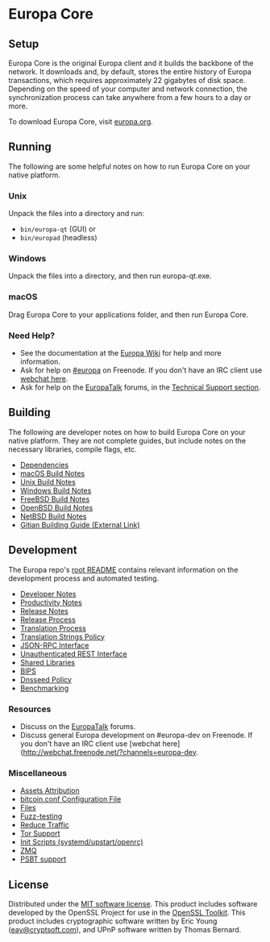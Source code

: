 Europa Core
=============

Setup
---------------------
Europa Core is the original Europa client and it builds the backbone of the network. It downloads and, by default, stores the entire history of Europa transactions, which requires approximately 22 gigabytes of disk space. Depending on the speed of your computer and network connection, the synchronization process can take anywhere from a few hours to a day or more.

To download Europa Core, visit [europa.org](https://europa.org/).

Running
---------------------
The following are some helpful notes on how to run Europa Core on your native platform.

### Unix

Unpack the files into a directory and run:

- `bin/europa-qt` (GUI) or
- `bin/europad` (headless)

### Windows

Unpack the files into a directory, and then run europa-qt.exe.

### macOS

Drag Europa Core to your applications folder, and then run Europa Core.

### Need Help?

* See the documentation at the [Europa Wiki](https://europa.info/)
for help and more information.
* Ask for help on [#europa](http://webchat.freenode.net?channels=europa) on Freenode. If you don't have an IRC client use [webchat here](http://webchat.freenode.net?channels=europa).
* Ask for help on the [EuropaTalk](https://europatalk.io/) forums, in the [Technical Support section](https://europatalk.io/c/technical-support).

Building
---------------------
The following are developer notes on how to build Europa Core on your native platform. They are not complete guides, but include notes on the necessary libraries, compile flags, etc.

- [Dependencies](dependencies.md)
- [macOS Build Notes](build-osx.md)
- [Unix Build Notes](build-unix.md)
- [Windows Build Notes](build-windows.md)
- [FreeBSD Build Notes](build-freebsd.md)
- [OpenBSD Build Notes](build-openbsd.md)
- [NetBSD Build Notes](build-netbsd.md)
- [Gitian Building Guide (External Link)](https://github.com/bitcoin-core/docs/blob/master/gitian-building.md)

Development
---------------------
The Europa repo's [root README](/README.md) contains relevant information on the development process and automated testing.

- [Developer Notes](developer-notes.md)
- [Productivity Notes](productivity.md)
- [Release Notes](release-notes.md)
- [Release Process](release-process.md)
- [Translation Process](translation_process.md)
- [Translation Strings Policy](translation_strings_policy.md)
- [JSON-RPC Interface](JSON-RPC-interface.md)
- [Unauthenticated REST Interface](REST-interface.md)
- [Shared Libraries](shared-libraries.md)
- [BIPS](bips.md)
- [Dnsseed Policy](dnsseed-policy.md)
- [Benchmarking](benchmarking.md)

### Resources
* Discuss on the [EuropaTalk](https://europatalk.io/) forums.
* Discuss general Europa development on #europa-dev on Freenode. If you don't have an IRC client use [webchat here](http://webchat.freenode.net/?channels=europa-dev.

### Miscellaneous
- [Assets Attribution](assets-attribution.md)
- [bitcoin.conf Configuration File](bitcoin-conf.md)
- [Files](files.md)
- [Fuzz-testing](fuzzing.md)
- [Reduce Traffic](reduce-traffic.md)
- [Tor Support](tor.md)
- [Init Scripts (systemd/upstart/openrc)](init.md)
- [ZMQ](zmq.md)
- [PSBT support](psbt.md)

License
---------------------
Distributed under the [MIT software license](/COPYING).
This product includes software developed by the OpenSSL Project for use in the [OpenSSL Toolkit](https://www.openssl.org/). This product includes
cryptographic software written by Eric Young ([eay@cryptsoft.com](mailto:eay@cryptsoft.com)), and UPnP software written by Thomas Bernard.
